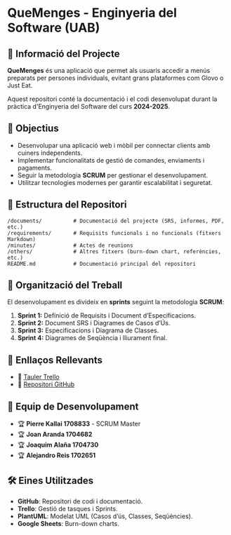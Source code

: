 # QueMenges - Enginyeria del Software (UAB)

## 📌 Informació del Projecte
**QueMenges** és una aplicació que permet als usuaris accedir a menús preparats per persones individuals, evitant grans plataformes com Glovo o Just Eat. 

Aquest repositori conté la documentació i el codi desenvolupat durant la pràctica d'Enginyeria del Software del curs **2024-2025**.

## 🚀 Objectius
- Desenvolupar una aplicació web i mòbil per connectar clients amb cuiners independents.
- Implementar funcionalitats de gestió de comandes, enviaments i pagaments.
- Seguir la metodologia **SCRUM** per gestionar el desenvolupament.
- Utilitzar tecnologies modernes per garantir escalabilitat i seguretat.

## 📂 Estructura del Repositori

```
/documents/          # Documentació del projecte (SRS, informes, PDF, etc.)
/requirements/       # Requisits funcionals i no funcionals (fitxers Markdown)
/minutes/            # Actes de reunions
/others/             # Altres fitxers (burn-down chart, referències, etc.)
README.md            # Documentació principal del repositori
```

## 📅 Organització del Treball

El desenvolupament es divideix en **sprints** seguint la metodologia **SCRUM**:
1. **Sprint 1:** Definició de Requisits i Document d’Especificacions.
2. **Sprint 2:** Document SRS i Diagrames de Casos d’Ús.
3. **Sprint 3:** Especificacions i Diagrama de Classes.
4. **Sprint 4:** Diagrames de Seqüència i lliurament final.

## 📎 Enllaços Rellevants
- 🔗 [Tauler Trello](https://trello.com/b/msV7vYKq/es23uab411-yy)
- 🔗 [Repositori GitHub](https://github.com/jarandadev/ES23UAB411-YY)

## 👥 Equip de Desenvolupament
- 🏆 **Pierre Kallai 1708833** - SCRUM Master
- 🏆 **Joan Aranda 1704682**  
- 🏆 **Joaquim Alaña 1704730**
- 🏆 **Alejandro Reis 1702651**

## 🛠️ Eines Utilitzades
- **GitHub**: Repositori de codi i documentació.
- **Trello**: Gestió de tasques i Sprints.
- **PlantUML**: Modelat UML (Casos d’ús, Classes, Seqüències).
- **Google Sheets**: Burn-down charts.
